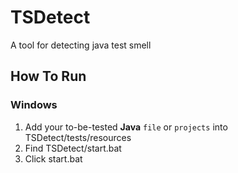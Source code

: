 # TSDetect
A tool for detecting java test smell 

## How To Run
### Windows

1. Add your to-be-tested **Java** `file` or `projects` into TSDetect/tests/resources
2. Find TSDetect/start.bat
3. Click start.bat
